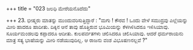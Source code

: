 +++
title = "023 ಜಲಧಿ ಮೇರೆಯನೊದೆದು"

+++
23. ಭೀಷ್ಮರು ಮಾತನ್ನು ಮುಂದುವರಿಸುತ್ತಿದ್ದಾರೆ : "ಮಗು ! ಕೌರವ ! ಒಂದು ವೇಳೆ ಸಮುದ್ರವು ಎಲ್ಲೆಯನ್ನು ಮೀರಿ ಹಾದರೂ ಹಾದೀತು. ದಿಕ್ಕಿನ ಆನೆ ತಾವು ಹೊತ್ತಿರುವ ಭೂಮಿಯನ್ನು ಕೆಳಗಿಳಿಸಿದರೂ ಇಳಿಸಿಯಾವು. ಸೂರ್ಯಮಂಡಲವು ಕಪ್ಪಾದರೂ ಆದೀತು. ಕುಲಪರ್ವತಗಳು ಚಲಿಸಿದರೂ ಚಲಿಸಿಯಾವು. ಆದರೆ ಧರ್ಮರಾಯನು ಮಾತ್ರ ಸತ್ಯ ಭಾಷೆಯನ್ನು ಮೀರಿ ನಡೆಯುವುದಿಲ್ಲ. ಆ ರಾಜನು ವಂಶ ವಿಭೂಷಣನಲ್ಲವೆ ?"